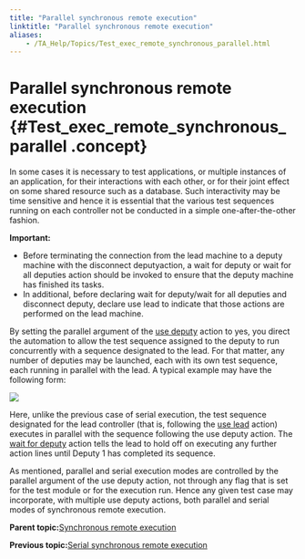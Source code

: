 ```yaml
--- 
title: "Parallel synchronous remote execution"
linktitle: "Parallel synchronous remote execution"
aliases: 
    - /TA_Help/Topics/Test_exec_remote_synchronous_parallel.html
---
```

# Parallel synchronous remote execution {#Test_exec_remote_synchronous_parallel .concept}

In some cases it is necessary to test applications, or multiple instances of an application, for their interactions with each other, or for their joint effect on some shared resource such as a database. Such interactivity may be time sensitive and hence it is essential that the various test sequences running on each controller not be conducted in a simple one-after-the-other fashion.

**Important:**

-   Before terminating the connection from the lead machine to a deputy machine with the disconnect deputyaction, a wait for deputy or wait for all deputies action should be invoked to ensure that the deputy machine has finished its tasks.
-   In additional, before declaring wait for deputy/wait for all deputies and disconnect deputy, declare use lead to indicate that those actions are performed on the lead machine.

By setting the parallel argument of the [use deputy](../../TA_Automation/Topics/bia_use_deputy.html) action to yes, you direct the automation to allow the test sequence assigned to the deputy to run concurrently with a sequence designated to the lead. For that matter, any number of deputies may be launched, each with its own test sequence, each running in parallel with the lead. A typical example may have the following form:

![](../Images/ug_remote_xqt_sync_parallel_code.png)

Here, unlike the previous case of serial execution, the test sequence designated for the lead controller \(that is, following the [use lead](../../TA_Automation/Topics/bia_use_lead.html) action\) executes in parallel with the sequence following the use deputy action. The [wait for deputy](../../TA_Automation/Topics/bia_wait_for_deputy.html) action tells the lead to hold off on executing any further action lines until Deputy 1 has completed its sequence.

As mentioned, parallel and serial execution modes are controlled by the parallel argument of the use deputy action, not through any flag that is set for the test module or for the execution run. Hence any given test case may incorporate, with multiple use deputy actions, both parallel and serial modes of synchronous remote execution.

**Parent topic:**[Synchronous remote execution](../../TA_Help/Topics/Test_exec_remote_synchronous.html)

**Previous topic:**[Serial synchronous remote execution](../../TA_Help/Topics/Test_exec_remote_synchronous_serial.html)

